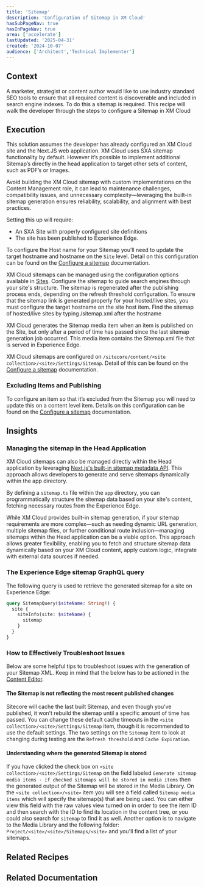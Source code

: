 ```yaml
---
title: 'Sitemap'
description: 'Configuration of Sitemap in XM Cloud'
hasSubPageNav: true
hasInPageNav: true
area: ['accelerate']
lastUpdated: '2025-04-31'
created: '2024-10-07'
audience: ['Architect','Technical Implementer']
---
```


## Context

A marketer, strategist or content author would like to use industry standard SEO tools to ensure that all required content is discoverable and included in search engine indexes. To do this a sitemap is required. This recipe will walk the developer through the steps to configure a Sitemap in XM Cloud

## Execution

This solution assumes the developer has already configured an XM Cloud site and the Next.JS web application. XM Cloud uses SXA sitemap functionality by default. However it’s possible to implement additional Sitemap’s directly in the head application to target other sets of content, such as PDF’s or Images.

Avoid building the XM Cloud sitemap with custom implementations on the Content Management role, it can lead to maintenance challenges, compatibility issues, and unnecessary complexity—leveraging the built-in sitemap generation ensures reliability, scalability, and alignment with best practices.

Setting this up will require:
- An SXA Site with properly configured site definitions
- The site has been published to Experience Edge.

To configure the Host name for your Sitemap you’ll need to update the target hostname and hostname on the `Site` level. Detail on this configuration can be found on the [Configure a sitemap](https://doc.sitecore.com/xmc/en/developers/xm-cloud/configure-a-sitemap.html) documentation.

XM Cloud sitemaps can be managed using the configuration options available in [Sites](https://doc.sitecore.com/xmc/en/users/xm-cloud/configure-a-sitemap-in-sites.html). Configure the sitemap to guide search engines through your site's structure. The sitemap is regenerated after the publishing process ends, depending on the refresh threshold configuration. To ensure that the sitemap link is generated properly for your hosted/live sites, you must configure the target hostname on the site host item. Find the sitemap of hosted/live sites by typing /sitemap.xml after the hostname

XM Cloud generates the Sitemap media item when an item is published on the Site, but only after a period of time has passed since the last sitemap generation job occurred. This media item contains the Sitemap.xml file that is served in Experience Edge.

XM Cloud sitemaps are configured on `/sitecore/content/<site collection>/<site>/Settings/Sitemap`. Detail of this can be found on the [Configure a sitemap](https://doc.sitecore.com/xmc/en/developers/xm-cloud/configure-a-sitemap.html) documentation.


### Excluding Items and Publishing

To configure an item so that it’s excluded from the Sitemap you will need to update this on a content level item. Details on this configuration can be found on the [Configure a sitemap](https://doc.sitecore.com/xmc/en/developers/xm-cloud/configure-a-sitemap.html) documentation.

## Insights

### Managing the sitemap in the Head Application
XM Cloud sitemaps can also be managed directly within the Head application by leveraging [Next.js's built-in sitemap metadata API](https://nextjs.org/docs/app/api-reference/file-conventions/metadata/sitemap). This approach allows developers to generate and serve sitemaps dynamically within the app directory.

By defining a `sitemap.ts` file within the `app` directory, you can programmatically structure the sitemap data based on your site's content, fetching necessary routes from the Experience Edge.

While XM Cloud provides built-in sitemap generation, if your sitemap requirements are more complex—such as needing dynamic URL generation, multiple sitemap files, or further conditional route inclusion—managing sitemaps within the Head application can be a viable option. This approach allows greater flexibility, enabling you to fetch and structure sitemap data dynamically based on your XM Cloud content, apply custom logic, integrate with external data sources if needed.


### The Experience Edge sitemap GraphQL query

The following query is used to retrieve the generated sitemap for a site on Experience Edge:

```graphql
query SitemapQuery($siteName: String!) {
  site {
    siteInfo(site: $siteName) {
      sitemap
    }
  }
}
```

### How to Effectively Troubleshoot Issues

Below are some helpful tips to troubleshoot issues with the generation of your Sitemap XML. Keep in mind that the below has to be actioned in the [Content Editor](https://doc.sitecore.com/xmc/en/users/xm-cloud/the-content-editor.html).

#### The Sitemap is not reflecting the most recent published changes

Sitecore will cache the last built Sitemap, and even though you’ve published, it won’t rebuild the sitemap until a specific amount of time has passed. You can change these default cache timeouts in the `<site collection>/<site>/Settings/Sitemap` item, though it is recommended to use the default settings. The two settings on the `Sitemap` item to look at changing during testing are the `Refresh threshold` and `Cache Expiration`.

#### Understanding where the generated Sitemap is stored

If you have clicked the check box on `<site collection>/<site>/Settings/Sitemap` on the field labeled `Generate sitemap media items - if checked sitemaps will be stored in media items` then the generated output of the Sitemap will be stored in the Media Library. On the `<site collection>/<site>` item you will see a field called `Sitemap media items` which will specify the sitemap(s) that are being used. You can either view this field with the raw values view turned on in order to see the item ID and then search with the ID to find its location in the content tree, or you could also search for `sitemap` to find it as well. Another option is to navigate to the Media Library and the following folder: `Project/<site>/<site>/Sitemaps/<site>` and you'll find a list of your sitemaps.

## Related Recipes

<Row columns={2}>
  <Link title="Publishing to Edge" link="/learn/accelerate/xm-cloud/pre-development/information-architecture/publishing-to-edge" />
  <Link title="Publishing optimization" link="/learn/accelerate/xm-cloud/optimization/publishing-optimization" />  
</Row>

## Related Documentation

<Row columns={2}>
  <Link title="Configure a sitemap" link="https://doc.sitecore.com/xmc/en/developers/xm-cloud/configure-a-sitemap.html" />
   <Link title="Configure a sitemap in Sites" link="https://doc.sitecore.com/xmc/en/users/xm-cloud/configure-a-sitemap-in-sites.html" />
</Row>

